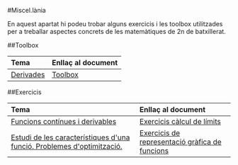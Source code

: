 #Miscel.lània

En aquest apartat hi podeu trobar alguns exercicis i les toolbox utilitzades per a treballar aspectes concrets de les matemàtiques de 2n de batxillerat.

##Toolbox

| **Tema**                                                                              | **Enllaç al document**                                 |
| :------------------------------------------------------------------------------------ | :----------------------------------------------------- |
| [Derivades](http://mdosil.cat/mates2batcientific/temes/derivades/)            | [Toolbox](toolbox/taula_derivades.pdf)          |



##Exercicis

| **Tema**                                                                | **Enllaç al document**                                                                                     |
| :-----------------------------------------------------------------------| :--------------------------------------------------------------------------------------------------------- |
| [Funcions contínues i derivables](http://mdosil.cat/mates2batcientific/temes/funcions/)  | [Exercicis càlcul de límits](exercicis/exercicis_calcul_limits.pdf)                                               |
| [Estudi de les característiques d'una funció. Problemes d'optimització.](http://mdosil.cat/mates2batcientific/temes/aplicacionsderivades/)  | [Exercicis de representació gràfica de funcions](exercicis/exercicis_representacio_grafica_funcions.pdf)                                               |
